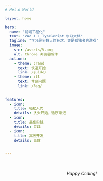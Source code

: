 ```yaml
---
# Hello World

layout: home

hero: 
  name: "前端工程化"
  text: "Vue 3 + TypeScript 学习文档"
  tagline: "学习是少数人的狂欢，亦是孤独者的游戏"
  image: 
    src: /assets/V.png
    alt: Chrome 浏览器插件
  actions:
    - theme: brand
      text: 快速开始
      link: /guide/
    - theme: alt
      text: 常见问题
      link: /faq/
      
      
features:  
  - icon: 
    title: 轻松入门
    details: 从头开始，循序渐进
  - icon: 
    title: 最佳实践
    details: 实践       
  - icon: 
    title: 高效开发
    details: 高效


---
```


<div style = "text-align: center; margin-top: 50px;">
 <em> Happy Coding! </em>
</div> 




